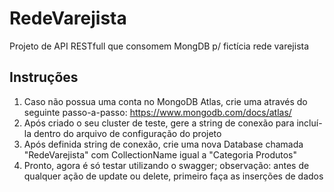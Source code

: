 # RedeVarejista
Projeto de API RESTfull que consomem MongDB p/ fictícia rede varejista

## Instruções
1) Caso não possua uma conta no MongoDB Atlas, crie uma através do seguinte passo-a-passo: https://www.mongodb.com/docs/atlas/
2) Após criado o seu cluster de teste, gere a string de conexão para incluí-la dentro do arquivo de configuração do projeto
3) Após definida string de conexão, crie uma nova Database chamada "RedeVarejista" com CollectionName igual a "Categoria Produtos"
4) Pronto, agora é só testar utilizando o swagger; observação: antes de qualquer ação de update ou delete, primeiro faça as inserções de dados
